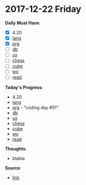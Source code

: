 
2017-12-22 Friday
======

**Daily Must Have**:

- [x] 4.20
- [x] [lang](https://github.com/ttltrk/ELSE/blob/master/LAN/ENG/LAN.MD) 
- [x] [prg](https://github.com/ttltrk/PRG)
- [ ] [db](https://github.com/ttltrk/DB)
- [ ] [ux](https://github.com/ttltrk/ELSE/tree/master/SHELL)
- [ ] [chess](https://github.com/ttltrk/ELSE/blob/master/CHESS/CHESS.MD)
- [ ] [cube](https://github.com/ttltrk/ELSE/blob/master/CUBE/CUBE.MD)
- [ ] [wo](https://github.com/ttltrk/ELSE/blob/master/PWR/PWR.MD)
- [ ] [read](https://github.com/ttltrk/BKS/blob/master/README.MD)

**Today's Progress**: 

- 4.20
- [lang](https://github.com/ttltrk/ELSE/blob/master/LAN/ENG/LAN.MD) 
- [prg](https://github.com/ttltrk/PRG) - "coding day #51"
- [db](https://github.com/ttltrk/DB)
- [ux](https://github.com/ttltrk/ELSE/tree/master/SHELL)
- [chess](https://github.com/ttltrk/ELSE/blob/master/CHESS/CHESS.MD)
- [cube](https://github.com/ttltrk/ELSE/blob/master/CUBE/CUBE.MD)
- [wo](https://github.com/ttltrk/ELSE/blob/master/PWR/PWR.MD)
- [read](https://github.com/ttltrk/BKS/blob/master/README.MD)
  
        
**Thoughts**: 
  
- blabla
  
**Source**: 
 
- [link]()
